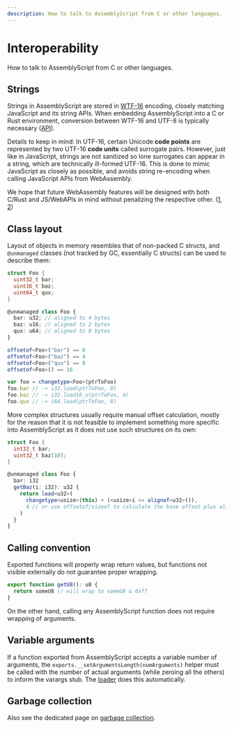 ```yaml
---
description: How to talk to AssemblyScript from C or other languages.
---
```


# Interoperability

How to talk to AssemblyScript from C or other languages.

## Strings

Strings in AssemblyScript are stored in [WTF-16](https://simonsapin.github.io/wtf-8/#ill-formed-utf-16) encoding, closely matching JavaScript and its string APIs. When embedding AssemblyScript into a C or Rust environment, conversion between WTF-16 and UTF-8 is typically necessary \([API](./stdlib/string.md#encoding-api)\).

Details to keep in mind: In UTF-16, certain Unicode **code points** are represented by two UTF-16 **code units** called surrogate pairs. However, just like in JavaScript, strings are not sanitized so lone surrogates can appear in a string, which are technically ill-formed UTF-16. This is done to mimic JavaScript as closely as possible, and avoids string re-encoding when calling JavaScript APIs from WebAssembly.

We hope that future WebAssembly features will be designed with both C/Rust and JS/WebAPIs in mind without penalizing the respective other. ([1](https://github.com/WebAssembly/interface-types/issues/13), [2](https://github.com/WebAssembly/gc/issues/145))

## Class layout

Layout of objects in memory resembles that of non-packed C structs, and `@unmanaged` classes \(not tracked by GC, essentially C structs\) can be used to describe them:

```c
struct Foo {
  uint32_t bar;
  uint16_t baz;
  uint64_t qux;
}
```

```ts
@unmanaged class Foo {
  bar: u32; // aligned to 4 bytes
  baz: u16; // aligned to 2 bytes
  qux: u64; // aligned to 8 bytes
}

offsetof<Foo>("bar") == 0
offsetof<Foo>("baz") == 4
offsetof<Foo>("qux") == 8
offsetof<Foo>() == 16

var foo = changetype<Foo>(ptrToFoo)
foo.bar // -> i32.load(ptrToFoo, 0)
foo.baz // -> i32.load16_u(ptrToFoo, 4)
foo.qux // -> i64.load(ptrToFoo, 8)
```

More complex structures usually require manual offset calculation, mostly for the reason that it is not feasible to implement something more specific into AssemblyScript as it does not use such structures on its own:

```c
struct Foo {
  int32_t bar;
  uint32_t baz[10];
}
```

```ts
@unmanaged class Foo {
  bar: i32
  getBaz(i: i32): u32 {
    return load<u32>(
      changetype<usize>(this) + (<usize>i << alignof<u32>()),
      4 // or use offsetof/sizeof to calculate the base offset plus alignment
    )
  }
}
```

## Calling convention

Exported functions will properly wrap return values, but functions not visible externally do not guarantee proper wrapping.

```ts
export function getU8(): u8 {
  return someU8 // will wrap to someU8 & 0xff
}
```

On the other hand, calling any AssemblyScript function does not require wrapping of arguments.

## Variable arguments

If a function exported from AssemblyScript accepts a variable number of arguments, the `exports.__setArgumentsLength(numArguments)` helper must be called with the number of actual arguments (while zeroing all the others) to inform the varargs stub. The [loader](./loader.md) does this automatically.

## Garbage collection

Also see the dedicated page on [garbage collection](./garbage-collection.md).
